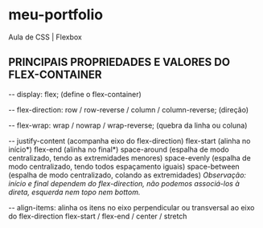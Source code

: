 # meu-portfolio
Aula de CSS | Flexbox

## PRINCIPAIS PROPRIEDADES E VALORES DO FLEX-CONTAINER

-- display: flex; (define o flex-container)

-- flex-direction: row / row-reverse / column / column-reverse; (direção)

-- flex-wrap: wrap / nowrap / wrap-reverse; (quebra da linha ou coluna)

-- justify-content (acompanha eixo do flex-direction)
  flex-start (alinha no início*)
  flex-end (alinha no final*)
  space-around (espalha de modo centralizado, tendo as extremidades menores)
  space-evenly (espalha de modo centralizado, tendo todos espaçamento iguais)
  space-between (espalha de modo centralizado, colando as extremidades)
  *Observação: início e final dependem do flex-direction, não podemos associá-los à direta, esquerda nem topo nem bottom.*

-- align-items: alinha os itens no eixo perpendicular ou transversal ao eixo do flex-direction
   flex-start / flex-end / center / stretch
